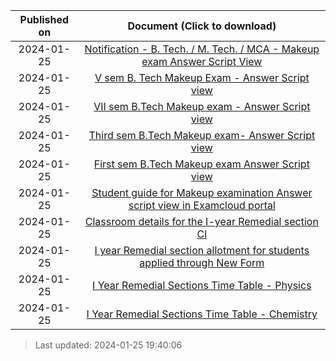 | Published on |                                                Document (Click to download)                                                |
| :----------: | :------------------------------------------------------------------------------------------------------------------------: |
|  2024-01-25  |  [Notification - B. Tech. / M. Tech. / MCA - Makeup exam Answer Script View](20240125_Notification-Makeup_Exam_Answe.pdf)  |
|  2024-01-25  |                [V sem B. Tech Makeup Exam - Answer Script view](20240125_V_Semester_Answer_Script_View.pdf)                |
|  2024-01-25  |              [VII sem  B.Tech Makeup exam - Answer Script view](20240125_VII_sem_B.Tech_Makeup_exam-_An.pdf)               |
|  2024-01-25  |              [Third sem  B.Tech Makeup exam- Answer Script view](20240125_Third_sem_B.Tech_Makeup_exam-.pdf)               |
|  2024-01-25  |               [First sem  B.Tech Makeup exam Answer Script view](20240125_First_sem__B.Tech_Makeup_exam.pdf)               |
|  2024-01-25  | [Student guide for Makeup examination Answer script view in Examcloud portal](20240125_Student_guide_for_Makeup_exami.pdf) |
|  2024-01-25  |                   [Classroom details for the I-year Remedial section Cl](20240125_Remedial_Section.png)                    |
|  2024-01-25  |    [I year Remedial section allotment for students applied through New Form](20240125_Studentwise_List1_21-01-2024.pdf)    |
|  2024-01-25  |                   [I Year Remedial Sections Time Table - Physics](20240125_Remedial_Timetable-8-14.pdf)                    |
|  2024-01-25  |                   [I Year Remedial Sections Time Table - Chemistry](20240125_Remedial_Timetable-1-7.pdf)                   |


> Last updated: 2024-01-25 19:40:06
